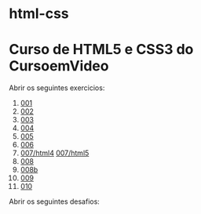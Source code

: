 # html-css
<h1>Curso de HTML5 e CSS3 do CursoemVideo</h1>

<p>Abrir os seguintes exercicios: </p>

<ol>
    <li>
        <a href="https://felipemorais19.github.io/html-css/exercicios/ex001/index.html"> 001</a>
    </li>
    <li>
        <a href="https://felipemorais19.github.io/html-css/exercicios/ex002/index.html"> 002</a>
    </li>
    <li>
        <a href="https://felipemorais19.github.io/html-css/exercicios/ex003/index.html"> 003</a>
    </li>
    <li>
        <a href="https://felipemorais19.github.io/html-css/exercicios/ex004/index.html"> 004</a>
    </li>
    <li>
        <a href="https://felipemorais19.github.io/html-css/exercicios/ex005/index.html"> 005</a>
    </li>
    <li>
        <a href="https://felipemorais19.github.io/html-css/exercicios/ex006/index.html"> 006</a>
    </li>
    <li>
        <a href="https://felipemorais19.github.io/html-css/exercicios/ex007/html4.html"> 007/html4</a>
        <a href="https://felipemorais19.github.io/html-css/exercicios/ex007/html5.html"> 007/html5</a>
    </li>
    <li>
        <a href="https://felipemorais19.github.io/html-css/exercicios/ex008/index.html"> 008</a>
    </li>
    <li>
        <a href="https://felipemorais19.github.io/html-css/exercicios/ex008b/index.html"> 008b</a>
    </li>
    <li>
        <a href="https://felipemorais19.github.io/html-css/exercicios/ex009/index.html"> 009</a>
    </li>
    <li>
        <a href="https://felipemorais19.github.io/html-css/exercicios/ex010/index.html"> 010</a>
    </li>
</ol>

<p>Abrir os seguintes desafios: </p>

